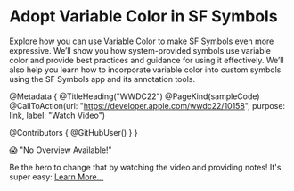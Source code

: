 # Adopt Variable Color in SF Symbols

Explore how you can use Variable Color to make SF Symbols even more expressive. We’ll show you how system-provided symbols use variable color and provide best practices and guidance for using it effectively. We’ll also help you learn how to incorporate variable color into custom symbols using the SF Symbols app and its annotation tools.

@Metadata {
   @TitleHeading("WWDC22")
   @PageKind(sampleCode)
   @CallToAction(url: "https://developer.apple.com/wwdc22/10158", purpose: link, label: "Watch Video")

   @Contributors {
      @GitHubUser(<replace this with your GitHub handle>)
   }
}

😱 "No Overview Available!"

Be the hero to change that by watching the video and providing notes! It's super easy:
 [Learn More…](https://wwdcnotes.github.io/WWDCNotes/documentation/wwdcnotes/contributing)
